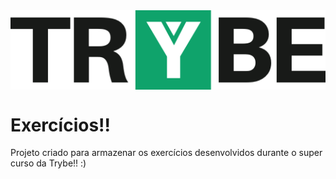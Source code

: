 <img align="center" src="https://github.com/marcusWittho/trybe-exercises/blob/master/logo.png"/>

# Exercícios!!

Projeto criado para armazenar os exercícios desenvolvidos durante o super curso da Trybe!! :)
